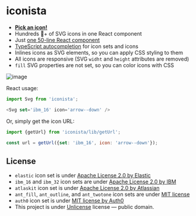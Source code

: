 # iconista

- [__Pick an icon!__](https://45-175650538-gh.circle-artifacts.com/0/root/repo/storybook-static/index.html)
- Hundreds 💯+ of SVG icons in one React component
- Just [one 50-line React component](https://github.com/streamich/iconista/blob/master/src/index.tsx)
- [TypeScript autocompletion](./docs/icon.gif) for icon sets and icons
- Inlines icons as SVG elements, so you can apply CSS styling to them
- All icons are responsive (SVG `widht` and `height` attributes are removed)
- `fill` SVG properties are not set, so you can color icons with CSS


![image](https://user-images.githubusercontent.com/9773803/55281453-d8aafc80-5334-11e9-88b2-b275e41c9ec6.png)


React usage:

```js
import Svg from 'iconista';

<Svg set='ibm_16' icon='arrow--down' />
```

Or, simply get the icon URL:

```js
import {getUrl} from 'iconista/lib/getUrl';

const url = getUrl({set: 'ibm_16', icon: 'arrow--down'});
```


## License

- `elastic` icon set is under [Apache License 2.0 by Elastic](https://github.com/elastic/eui/blob/master/LICENSE)
- `ibm_16` and `ibm_32` icon sets are under [Apache License 2.0 by IBM](https://github.com/IBM/carbon-elements/blob/master/LICENSE)
- `atlaskit` icon set is under [Apache License 2.0 by Atlassian](https://bitbucket.org/atlassian/atlaskit-mk-2/src/master/LICENSE)
- `ant_fill`, `ant_outline`, and `ant_twotone` icon sets are under [MIT license](https://github.com/ant-design/ant-design-icons/blob/c09692d385d37ceee509e48fbe502051251f2e87/packages/icons/package.json#L17)
- `auth0` icon set is under [MIT license by Auth0](https://github.com/auth0/cosmos/blob/b37531ae3ade2752ec041c532c90ed03e140143e/LICENSE)
- This project is under [Unlicense](LICENSE) license &mdash; public domain.
